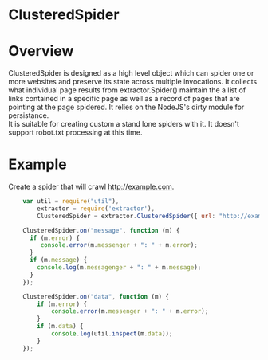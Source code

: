 ClusteredSpider
===============

# Overview

ClusteredSpider is designed as a high level object which can spider one or 
more websites and preserve its state across multiple invocations. It collects
what individual page results from extractor.Spider() maintain the a list of 
links contained in a specific page as well as a record of pages that are pointing
at the page spidered. It relies on the NodeJS's dirty module for persistance.  
It is suitable for creating custom a stand lone spiders with it. It doesn't support
robot.txt processing at this time.

# Example

Create a spider that will crawl http://example.com.

```javascript
    var util = require("util"),
        extractor = require('extractor'),
        ClusteredSpider = extractor.ClusteredSpider({ url: "http://example.com" });

    ClusteredSpider.on("message", function (m) {
      if (m.error) {
         console.error(m.messenger + ": " + m.error);
      }
      if (m.message) {
        console.log(m.messagenger + ": " + m.message);
      }
    });

    ClusteredSpider.on("data", function (m) {
        if (m.error) {
            console.error(m.messenger + ": " + m.error);
        }
        if (m.data) {
            console.log(util.inspect(m.data));
        }
    });
```
